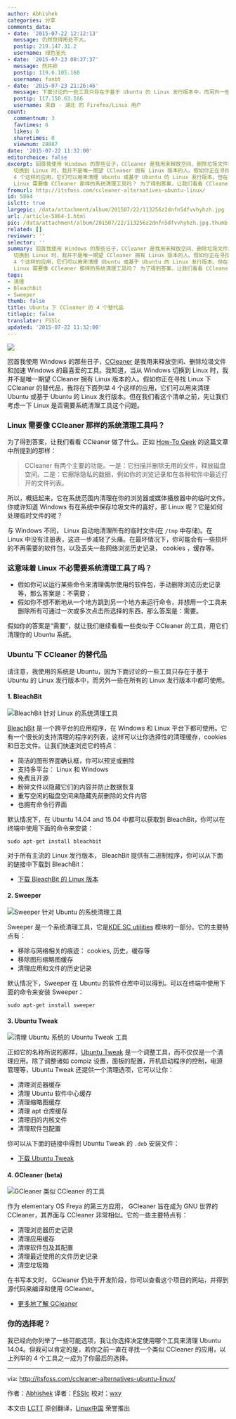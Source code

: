 ```yaml
---
author: Abhishek
categories: 分享
comments_data:
- date: '2015-07-22 12:12:13'
  message: 仍然觉得用处不大。
  postip: 219.147.31.2
  username: 绿色圣光
- date: '2015-07-23 08:37:37'
  message: 然并卵
  postip: 119.6.105.160
  username: fanbt
- date: '2015-07-23 21:26:46'
  message: 下面讨论的一些工具只存在于基于 Ubuntu 的 Linux 发行版本中，而另外一些在所有的 Linux 发行版本中都可使用。
  postip: 117.150.63.166
  username: 来自 - 湖北 的 Firefox/Linux 用户
count:
  commentnum: 3
  favtimes: 6
  likes: 0
  sharetimes: 0
  viewnum: 28887
date: '2015-07-22 11:32:00'
editorchoice: false
excerpt: 回首我使用 Windows 的那些日子，CCleaner 是我用来释放空间、删除垃圾文件和加速 Windows 的最喜爱的工具。我知道，当从 Windows
  切换到 Linux 时，我并不是唯一期望 CCleaner 拥有 Linux 版本的人。假如你正在寻找 Linux 下 CCleaner 的替代品，我将在下面列举
  4 个这样的应用，它们可以用来清理 Ubuntu 或基于 Ubuntu 的 Linux 发行版本。但在我们看这个清单之前，先让我们考虑一下 Linux 是否需要系统清理工具这个问题。
  Linux 需要像 CCleaner 那样的系统清理工具吗？ 为了得到答案，让我们看看 CCleaner 做了什么。正如 How-To Geek
fromurl: http://itsfoss.com/ccleaner-alternatives-ubuntu-linux/
id: 5864
islctt: true
largepic: /data/attachment/album/201507/22/113256z2dnfn5dfvvhyhzh.jpg
url: /article-5864-1.html
pic: /data/attachment/album/201507/22/113256z2dnfn5dfvvhyhzh.jpg.thumb.jpg
related: []
reviewer: ''
selector: ''
summary: 回首我使用 Windows 的那些日子，CCleaner 是我用来释放空间、删除垃圾文件和加速 Windows 的最喜爱的工具。我知道，当从 Windows
  切换到 Linux 时，我并不是唯一期望 CCleaner 拥有 Linux 版本的人。假如你正在寻找 Linux 下 CCleaner 的替代品，我将在下面列举
  4 个这样的应用，它们可以用来清理 Ubuntu 或基于 Ubuntu 的 Linux 发行版本。但在我们看这个清单之前，先让我们考虑一下 Linux 是否需要系统清理工具这个问题。
  Linux 需要像 CCleaner 那样的系统清理工具吗？ 为了得到答案，让我们看看 CCleaner 做了什么。正如 How-To Geek
tags:
- 清理
- BleachBit
- Sweeper
thumb: false
title: Ubuntu 下 CCleaner 的 4 个替代品
titlepic: false
translator: FSSlc
updated: '2015-07-22 11:32:00'
---
```


![](/data/attachment/album/201507/22/113256z2dnfn5dfvvhyhzh.jpg)


回首我使用 Windows 的那些日子，[CCleaner](https://www.piriform.com/ccleaner/download) 是我用来释放空间、删除垃圾文件和加速 Windows 的最喜爱的工具。我知道，当从 Windows 切换到 Linux 时，我并不是唯一期望 CCleaner 拥有 Linux 版本的人。假如你正在寻找 Linux 下 CCleaner 的替代品，我将在下面列举 4 个这样的应用，它们可以用来清理 Ubuntu 或基于 Ubuntu 的 Linux 发行版本。但在我们看这个清单之前，先让我们考虑一下 Linux 是否需要系统清理工具这个问题。


### Linux 需要像 CCleaner 那样的系统清理工具吗？


为了得到答案，让我们看看 CCleaner 做了什么。正如 [How-To Geek](http://www.howtogeek.com/172820/beginner-geek-what-does-ccleaner-do-and-should-you-use-it/) 的这篇文章中所提到的那样：



> 
> CCleaner 有两个主要的功能。一是：它扫描并删除无用的文件，释放磁盘空间。二是：它擦除隐私的数据，例如你的浏览记录和在各种软件中最近打开的文件列表。
> 
> 
> 


所以，概括起来，它在系统范围内清理在你的浏览器或媒体播放器中的临时文件。你或许知道 Windows 有在系统中保存垃圾文件的喜好，那 Linux 呢？它是如何处理临时文件的呢？


与 Windows 不同， Linux 自动地清理所有的临时文件(在 `/tmp` 中存储)。在 Linux 中没有注册表，这进一步减轻了头痛。在最坏情况下，你可能会有一些损坏的不再需要的软件包，以及丢失一些网络浏览历史记录， cookies ，缓存等。


### 这意味着 Linux 不必需要系统清理工具了吗？


* 假如你可以运行某些命令来清理偶尔使用的软件包，手动删除浏览历史记录等，那么答案是：不需要；
* 假如你不想不断地从一个地方跳到另一个地方来运行命令，并想用一个工具来删除所有可通过一次或多次点击所选择的东西，那么答案是：需要。


假如你的答案是“需要”，就让我们继续看看一些类似于 CCleaner 的工具，用它们清理你的 Ubuntu 系统。


### Ubuntu 下 CCleaner 的替代品


请注意，我使用的系统是 Ubuntu，因为下面讨论的一些工具只存在于基于 Ubuntu 的 Linux 发行版本中，而另外一些在所有的 Linux 发行版本中都可使用。


#### 1. BleachBit


![BleachBit 针对 Linux 的系统清理工具](/data/attachment/album/201507/22/113256s3a8rinnpa8ov0bk.jpg)


[BleachBit](http://bleachbit.sourceforge.net/) 是一个跨平台的应用程序，在 Windows 和 Linux 平台下都可使用。它有一个很长的支持清理的程序的列表，这样可以让你选择性的清理缓存，cookies 和日志文件。让我们快速浏览它的特点：


* 简洁的图形界面确认框，你可以预览或删除
* 支持多平台： Linux 和 Windows
* 免费且开源
* 粉碎文件以隐藏它们的内容并防止数据恢复
* 重写空闲的磁盘空间来隐藏先前删除的文件内容
* 也拥有命令行界面


默认情况下，在 Ubuntu 14.04 and 15.04 中都可以获取到 BleachBit，你可以在终端中使用下面的命令来安装：



```
sudo apt-get install bleachbit

```

对于所有主流的 Linux 发行版本， BleachBit 提供有二进制程序，你可以从下面的链接中下载到 BleachBit：


* [下载 BleachBit 的 Linux 版本](http://bleachbit.sourceforge.net/download/linux)


#### 2. Sweeper


![Sweeper 针对 Ubuntu 的系统清理工具](/data/attachment/album/201507/22/113257djpgvpqrbvzgvjvi.jpg)


Sweeper 是一个系统清理工具，它是[KDE SC utilities](https://www.kde.org/applications/utilities/) 模块的一部分。它的主要特点有：


* 移除与网络相关的痕迹： cookies, 历史，缓存等
* 移除图形缩略图缓存
* 清理应用和文件的历史记录


默认情况下，Sweeper 在 Ubuntu 的软件仓库中可以得到。可以在终端中使用下面的命令来安装 Sweeper：



```
sudo apt-get install sweeper

```

#### 3. Ubuntu Tweak


![清理 Ubuntu 系统的 Ubuntu Tweak 工具 ](/data/attachment/album/201507/22/113257uvvnr7vr83trsvtv.jpg)


正如它的名称所说的那样，[Ubuntu Tweak](http://ubuntu-tweak.com/) 是一个调整工具，而不仅仅是一个清理应用。除了调整诸如 compiz 设置，面板的配置，开机启动程序的控制，电源管理等，Ubuntu Tweak 还提供一个清理选项，它可以让你：


* 清理浏览器缓存
* 清理 Ubuntu 软件中心缓存
* 清理缩略图缓存
* 清理 apt 仓库缓存
* 清理旧的内核文件
* 清理软件包配置


你可以从下面的链接中得到 Ubuntu Tweak 的 `.deb` 安装文件：


* [下载 Ubuntu Tweak](http://ubuntu-tweak.com/)


#### 4. GCleaner (beta)


![GCleaner 类似 CCleaner 的工具](/data/attachment/album/201507/22/113258yt9w3q89986ew399.jpg)


作为 elementary OS Freya 的第三方应用， GCleaner 旨在成为 GNU 世界的 CCleaner，其界面与 CCleaner 非常相似。它的一些主要特点有：


* 清理浏览器历史记录
* 清理应用缓存
* 清理软件包及其配置
* 清理最近使用的文件历史记录
* 清空垃圾箱


在书写本文时， GCleaner 仍处于开发阶段，你可以查看这个项目的网站，并得到源代码来编译和使用 GCleaner。


* [更多地了解 GCleaner](https://quassy.github.io/elementary-apps/GCleaner/)


### 你的选择呢？


我已经向你列举了一些可能选项，我让你选择决定使用哪个工具来清理 Ubuntu 14.04。但我可以肯定的是，若你之前一直在寻找一个类似 CCleaner 的应用，以上列举的 4 个工具之一成为了你最后的选择。




---


via: <http://itsfoss.com/ccleaner-alternatives-ubuntu-linux/>


作者：[Abhishek](http://itsfoss.com/author/abhishek/) 译者：[FSSlc](https://github.com/FSSlc) 校对：[wxy](https://github.com/wxy)


本文由 [LCTT](https://github.com/LCTT/TranslateProject) 原创翻译，[Linux中国](https://linux.cn/) 荣誉推出